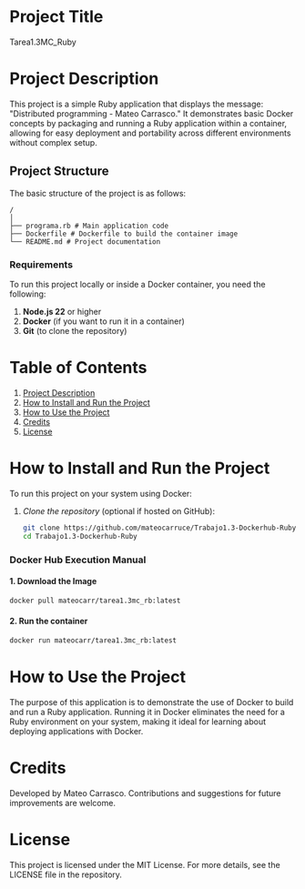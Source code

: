 # Project Title
Tarea1.3MC_Ruby

# Project Description
This project is a simple Ruby application that displays the message: "Distributed programming - Mateo Carrasco." It demonstrates basic Docker concepts by packaging and running a Ruby application within a container, allowing for easy deployment and portability across different environments without complex setup.

## Project Structure

The basic structure of the project is as follows:

```
/
│
├── programa.rb # Main application code
├── Dockerfile # Dockerfile to build the container image
└── README.md # Project documentation
```

### Requirements

To run this project locally or inside a Docker container, you need the following:

1. **Node.js 22** or higher
2. **Docker** (if you want to run it in a container)
3. **Git** (to clone the repository)

# Table of Contents
1. [Project Description](#project-description)
2. [How to Install and Run the Project](#how-to-install-and-run-the-project)
3. [How to Use the Project](#how-to-use-the-project)
4. [Credits](#credits)
5. [License](#license)

# How to Install and Run the Project
To run this project on your system using Docker:

1. *Clone the repository* (optional if hosted on GitHub):
   ```bash
   git clone https://github.com/mateocarruce/Trabajo1.3-Dockerhub-Ruby.git
   cd Trabajo1.3-Dockerhub-Ruby
   ```

### Docker Hub Execution Manual

#### 1. Download the Image
```bash
docker pull mateocarr/tarea1.3mc_rb:latest
```


#### 2. Run the container
```bash
docker run mateocarr/tarea1.3mc_rb:latest
```

# How to Use the Project
The purpose of this application is to demonstrate the use of Docker to build and run a Ruby application. Running it in Docker eliminates the need for a Ruby environment on your system, making it ideal for learning about deploying applications with Docker.

# Credits
Developed by Mateo Carrasco. Contributions and suggestions for future improvements are welcome.

# License
This project is licensed under the MIT License. For more details, see the LICENSE file in the repository.


